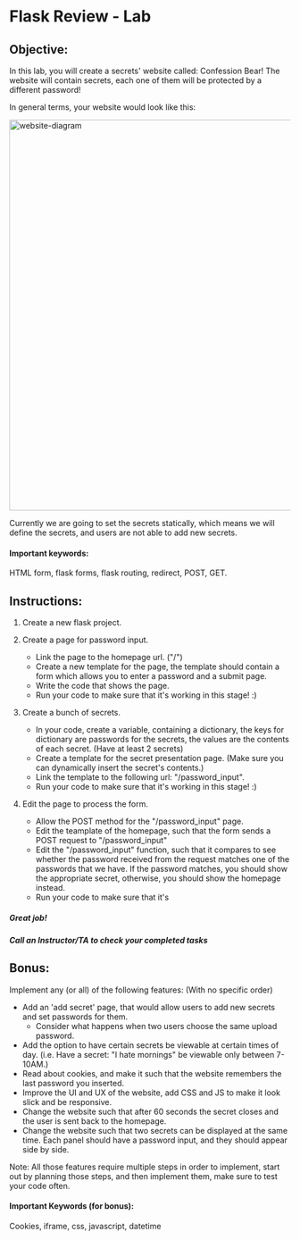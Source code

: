 # Flask Review - Lab

## Objective: 
In this lab, you will create a secrets' website called: Confession Bear!
The website will contain secrets, each one of them will be protected by a different password!

In general terms, your website would look like this:

<img src="https://i.ibb.co/DWY9sbr/website-diagram.png" alt="website-diagram" border="0" width="700">

Currently we are going to set the secrets statically, which means we will define the secrets, and users are not able to add new secrets.

#### Important keywords:
HTML form, flask forms, flask routing, redirect, POST, GET.

## Instructions:

1. Create a new flask project.

2. Create a page for password input.
   - Link the page to the homepage url. ("/")
   - Create a new template for the page, the template should contain a form which allows you to enter a password and a submit page.
   - Write the code that shows the page.
   - Run your code to make sure that it's working in this stage! :)
  
3. Create a bunch of secrets.
   - In your code, create a variable, containing a dictionary, the keys for dictionary are passwords for the secrets, the values are the contents of each secret. (Have at least 2 secrets)
   - Create a template for the secret presentation page. (Make sure you can dynamically insert the secret's contents.)
   - Link the template to the following url: "/password_input".
   - Run your code to make sure that it's working in this stage! :)

4. Edit the page to process the form.
   - Allow the POST method for the "/password_input" page.
   - Edit the teamplate of the homepage, such that the form sends a POST request to "/password_input"
   - Edit the "/password_input" function, such that it compares to see whether the password received from the request matches one of the passwords that we have. If the password matches, you should show the appropriate secret, otherwise, you should show the homepage instead.
   - Run your code to make sure that it's 
 



##### Great job!
##### Call an Instructor/TA to check your completed tasks
 
 


## Bonus:

Implement any (or all) of the following features: (With no specific order)

* Add an 'add secret' page, that would allow users to add new secrets and set passwords for them.
  - Consider what happens when two users choose the same upload password.
* Add the option to have certain secrets be viewable at certain times of day. (i.e. Have a secret: "I hate mornings" be viewable only between 7-10AM.)
* Read about cookies, and make it such that the website remembers the last password you inserted.
* Improve the UI and UX of the website, add CSS and JS to make it look slick and be responsive.
* Change the website such that after 60 seconds the secret closes and the user is sent back to the homepage.
* Change the website such that two secrets can be displayed at the same time. Each panel should have a password input, and they should appear side by side.

Note: All those features require multiple steps in order to implement, start out by planning those steps, and then implement them, make sure to test your code often.

#### Important Keywords (for bonus):

Cookies, iframe, css, javascript, datetime
